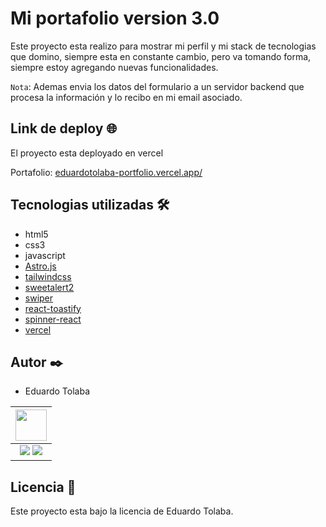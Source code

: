 # Mi portafolio version 3.0
Este proyecto esta realizo para mostrar mi perfil y mi stack de tecnologias que domino, siempre esta en constante cambio, pero va tomando forma, siempre estoy agregando nuevas funcionalidades.


`Nota`: Ademas envia los datos del formulario a un servidor backend que procesa la información y lo recibo en mi email asociado. 
## Link de deploy 🌐
El proyecto esta deployado en vercel

Portafolio: [ eduardotolaba-portfolio.vercel.app/ ](eduardotolaba-portfolio.vercel.app/)

## Tecnologias utilizadas 🛠️

+ html5
+ css3
+ javascript
+ [Astro.js](https://astro.build/)
+ [tailwindcss](https://tailwindcss.com/)
+ [sweetalert2](https://sweetalert2.github.io/)
+ [swiper](https://www.npmjs.com/package/swiper)
+ [react-toastify](https://www.npmjs.com/package/react-toastify)
+ [spinner-react](https://mhnpd.github.io/react-loader-spinner/)
+ [vercel](https://vercel.com/)

 ## Autor ✒️
* Eduardo Tolaba


| <img src="https://avatars.githubusercontent.com/u/107260136?v=4" width=50>|
|:-:|
| <a href="https://github.com/TolabaE"><img src="https://img.shields.io/badge/github-%23121011.svg?&style=for-the-badge&logo=github&logoColor=white"/></a> <a href="https://www.linkedin.com/in/tolaba-eduardo-esequiel/"><img src="https://img.shields.io/badge/linkedin%20-%230077B5.svg?&style=for-the-badge&logo=linkedin&logoColor=white"/></a> 


## Licencia 📄
Este proyecto esta bajo la licencia de Eduardo Tolaba.


